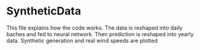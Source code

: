 # SyntheticData
This file explains how the code works.
The data is reshaped into daily baches and fed to neural network. Then prediction is reshaped into yearly data. 
Synthetic generation and real wind speeds are plotted

